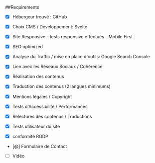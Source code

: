 ##Requirements

- [x] Hébergeur trouvé : GitHub 
- [x] Choix CMS / Développement: Svelte
- [x] Site Responsive - tests responsive effectués - Mobile First
- [x] SEO optimized
- [X] Analyse du Traffic / mise en place d'outils: Google Search Console

- [x] Lien avec les Réseaux Sociaux / Cohérence
- [x] Réalisation des contenus
- [x] Traduction des contenus (2 langues minimums)

- [x] Mentions légales / Copyright
- [x] Tests d'Accessibilité / Performances
- [x] Relectures des contenus / Traductions
- [x] Tests utilisateur du site
- [x] conformité RGDP
- [@] Formulaire de Contact
- [ ] Vidéo